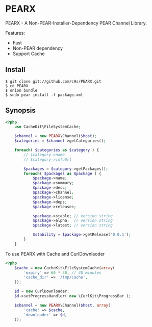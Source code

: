PEARX
=====

PEARX - A Non-PEAR-Installer-Dependency PEAR Channel Library.

Features:

- Fast
- Non-PEAR dependency
- Support Cache

## Install

    $ git clone git://github.com/c9s/PEARX.git
    $ cd PEARX
    $ onion bundle
    $ sudo pear install -f package.xml

## Synopsis

```php
<?php
    use CacheKit\FileSystemCache;

    $channel = new PEARX\Channel($host);
    $categories = $channel->getCategories();

    foreach( $categories as $category ) {
        // $category->name
        // $category->infoUrl

        $packages = $category->getPackages();
        foreach( $packages as $package ) {
            $package->name;
            $package->summary;
            $package->desc;
            $package->channel;
            $package->license;
            $package->deps;
            $package->releases;

            $package->stable; // version string
            $package->alpha;  // version string
            $package->latest; // version string

            $stability = $package->getRelease('0.0.1');
        }
    }
```


To use PEARX with Cache and CurlDownlaoder

```php
<?php
    $cache = new CacheKit\FileSystemCache(array(
        'expiry' => 60 * 30, // 30 minutes
        'cache_dir' => '/tmp/cache',
    ));

    $d = new CurlDownloader;
    $d->setProgressHandler( new \CurlKit\ProgressBar );

    $channel = new PEARX\Channel($host, array( 
        'cache' => $cache,
        'downloader' => $d,
    ));
```


